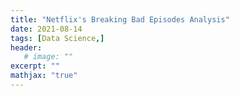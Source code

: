 ```yaml
---
title: "Netflix's Breaking Bad Episodes Analysis"
date: 2021-08-14
tags: [Data Science,]
header:
   # image: ""
excerpt: ""
mathjax: "true"
---
```

